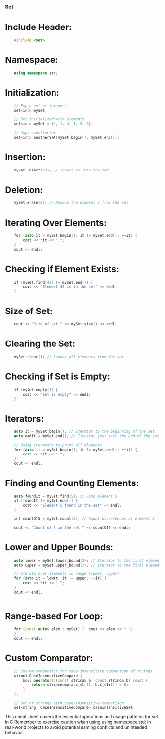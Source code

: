 ### Set



# Include Header:
```c++ //
    #include <set>

```


# Namespace:
```c++ //
    using namespace std;

```


# Initialization:
```c++ //
    // Empty set of integers
    set<int> mySet;

    // Set initialized with elements
    set<int> mySet = {3, 1, 4, 1, 5, 9};

    // Copy constructor
    set<int> anotherSet(mySet.begin(), mySet.end());

```


# Insertion:
```c++ //
    mySet.insert(42); // Insert 42 into the set

```


# Deletion:
```c++ //
    mySet.erase(5); // Remove the element 5 from the set

```


# Iterating Over Elements:
```c++ //
    for (auto it = mySet.begin(); it != mySet.end(); ++it) {
        cout << *it << " ";
    }
    cout << endl;

```


# Checking if Element Exists:
```c++ //
    if (mySet.find(42) != mySet.end()) {
        cout << "Element 42 is in the set" << endl;
    }

```


# Size of Set:
```c++ //
    cout << "Size of set " << mySet.size() << endl;
```


# Clearing the Set:
```c++ //
    mySet.clear(); // Remove all elements from the set

```


# Checking if Set is Empty:
```c++ //
    if (mySet.empty()) {
        cout << "Set is empty" << endl;
    }

```


# Iterators:
```c++ //
    auto it = mySet.begin(); // Iterator to the beginning of the set
    auto endIt = mySet.end(); // Iterator just past the end of the set

    // Using iterators to print all elements
    for (auto it = mySet.begin(); it != mySet.end(); ++it) {
        cout << *it << " ";
    }
    cout << endl;

```


# Finding and Counting Elements:
```c++ //
    auto foundIt = mySet.find(5); // Find element 5
    if (foundIt != mySet.end()) {
        cout << "Element 5 found in the set" << endl;
    }

    int countOf5 = mySet.count(5); // Count occurrences of element 5

    cout << "Count of 5 in the set " << countOf5 << endl;
```


# Lower and Upper Bounds:
```c++ //
    auto lower = mySet.lower_bound(3); // Iterator to the first element not less than 3
    auto upper = mySet.upper_bound(7); // Iterator to the first element greater than 7

    // Iterate over elements in range [lower, upper)
    for (auto it = lower; it != upper; ++it) {
        cout << *it << " ";
    }
    cout << endl;



```


# Range-based For Loop:
```c++ //
    for (const auto& elem : mySet) {  cout << elem << " ";
    }
    cout << endl;

```


# Custom Comparator:
```c++ //
    // Custom comparator for case-insensitive comparison of strings
    struct CaseInsensitiveCompare {
        bool operator()(const string& a, const string& b) const {
            return strcasecmp(a.c_str(), b.c_str()) < 0;
        }
    };

    // Set of strings with case-insensitive comparison
    set<string, CaseInsensitiveCompare> caseInsensitiveSet;
```


This cheat sheet covers the essential operations and usage patterns for set in C Remember to exercise caution when using using namespace std; in real-world projects to avoid potential naming conflicts and unintended behavior.





